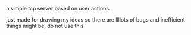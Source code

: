 a simple tcp server based on user actions.

just made for drawing my ideas so there are llllots of bugs and inefficient things might be, do not use this.